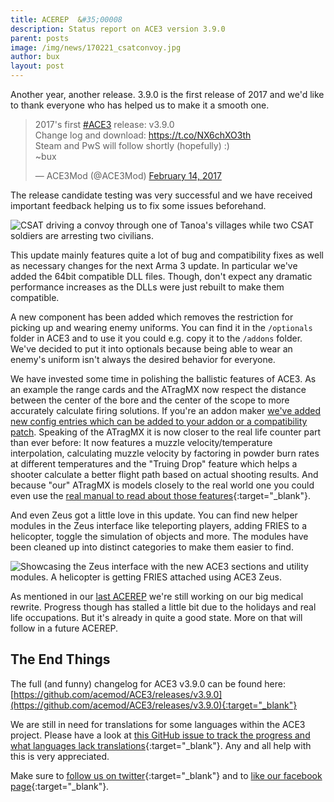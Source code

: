 ```yaml
---
title: ACEREP  &#35;00008
description: Status report on ACE3 version 3.9.0
parent: posts
image: /img/news/170221_csatconvoy.jpg
author: bux
layout: post
---
```


Another year, another release. 3.9.0 is the first release of 2017 and we'd like to thank everyone who has helped us to make it a smooth one.

<!--more-->

<blockquote class="twitter-tweet" data-lang="en"><p lang="en" dir="ltr">2017&#39;s first <a href="https://twitter.com/hashtag/ACE3?src=hash">#ACE3</a> release: v3.9.0<br>Change log and download: <a href="https://t.co/NX6chXO3th">https://t.co/NX6chXO3th</a><br>Steam and PwS will follow shortly (hopefully) :)<br>~bux</p>&mdash; ACE3Mod (@ACE3Mod) <a href="https://twitter.com/ACE3Mod/status/831616907585400832">February 14, 2017</a></blockquote>
<script async src="//platform.twitter.com/widgets.js" charset="utf-8"></script>

The release candidate testing was very successful and we have received important feedback helping us to fix some issues beforehand.

<div class="row">
    <div class="small-12 columns">
        <img src="{{site.baseUrl}}/img/news/170221_csatconvoy.jpg" alt="CSAT driving a convoy through one of Tanoa's villages while two CSAT soldiers are arresting two civilians."/>
    </div>
</div>

This update mainly features quite a lot of bug and compatibility fixes as well as necessary changes for the next Arma 3 update. In particular we've added the 64bit compatible DLL files. Though, don't expect any dramatic performance increases as the DLLs were just rebuilt to make them compatible.

A new component has been added which removes the restriction for picking up and wearing enemy uniforms. You can find it in the `/optionals` folder in ACE3 and to use it you could e.g. copy it to the `/addons` folder. We've decided to put it into optionals because being able to wear an enemy's uniform isn't always the desired behavior for everyone.

We have invested some time in polishing the ballistic features of ACE3. As an example the range cards and the ATragMX now respect the distance between the center of the bore and the center of the scope to more accurately calculate firing solutions. If you're an addon maker [we've added new config entries which can be added to your addon or a compatibility patch](/wiki/framework/scopes-framework.html).
Speaking of the ATragMX it is now closer to the real life counter part than ever before: It now features a muzzle velocity/temperature interpolation, calculating muzzle velocity by factoring in powder burn rates at different temperatures and the "Truing Drop" feature which helps a shooter calculate a better flight path based on actual shooting results. And because "our" ATragMX is models closely to the real world one you could even use the [real manual to read about those features](https://www.horusvision.com/download/manual_Horus_ATrag-v385.pdf){:target="_blank"}.

And even Zeus got a little love in this update. You can find new helper modules in the Zeus interface like teleporting players, adding FRIES to a helicopter, toggle the simulation of objects and more. The modules have been cleaned up into distinct categories to make them easier to find.

<div class="row">
    <div class="small-12 columns">
        <img src="{{site.baseUrl}}/img/news/170221_Zeus.jpg" alt="Showcasing the Zeus interface with the new ACE3 sections and utility modules. A helicopter is getting FRIES attached using ACE3 Zeus."/>
    </div>
</div>

As mentioned in our [last ACEREP](2016/11/04/ace3-version381.html) we're still working on our big medical rewrite. Progress though has stalled a little bit due to the holidays and real life occupations. But it's already in quite a good state. More on that will follow in a future ACEREP.

## The End Things

The full (and funny) changelog for ACE3 v3.9.0 can be found here: [https://github.com/acemod/ACE3/releases/v3.9.0](https://github.com/acemod/ACE3/releases/v3.9.0){:target="_blank"}

We are still in need for translations for some languages within the ACE3 project. Please have a look at [this GitHub issue to track the progress and what languages lack translations](https://github.com/acemod/ACE3/issues/367){:target="_blank"}. Any and all help with this is very appreciated.

Make sure to [follow us on twitter](https://twitter.com/intent/follow?screen_name=ace3mod&tw_p=followbutton){:target="_blank"} and to [like our facebook page](https://www.facebook.com/ACE3Mod/){:target="_blank"}.
